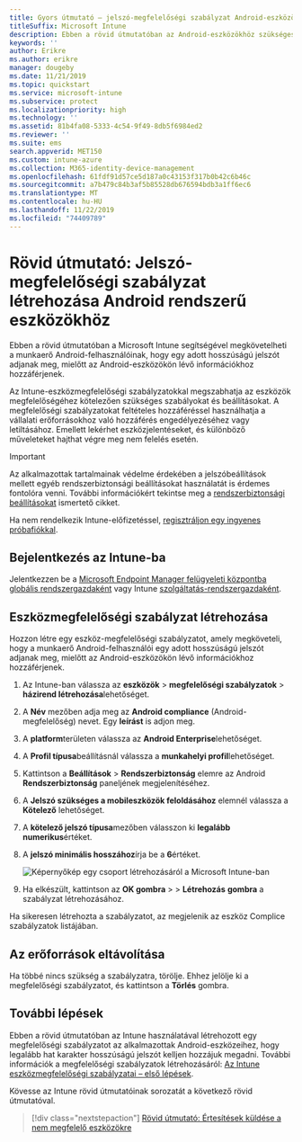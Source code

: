 ```yaml
---
title: Gyors útmutató – jelszó-megfelelőségi szabályzat Android-eszközökhöz
titleSuffix: Microsoft Intune
description: Ebben a rövid útmutatóban az Android-eszközökhöz szükséges jelszó hosszának beállításához Microsoft Intune fog használni.
keywords: ''
author: Erikre
ms.author: erikre
manager: dougeby
ms.date: 11/21/2019
ms.topic: quickstart
ms.service: microsoft-intune
ms.subservice: protect
ms.localizationpriority: high
ms.technology: ''
ms.assetid: 81b4fa08-5333-4c54-9f49-8db5f6984ed2
ms.reviewer: ''
ms.suite: ems
search.appverid: MET150
ms.custom: intune-azure
ms.collection: M365-identity-device-management
ms.openlocfilehash: 61fdf91d57ce5d187a0c43153f317b0b42c6b46c
ms.sourcegitcommit: a7b479c84b3af5b85528db676594bdb3a1ff6ec6
ms.translationtype: MT
ms.contentlocale: hu-HU
ms.lasthandoff: 11/22/2019
ms.locfileid: "74409789"
---
```

# <a name="quickstart-create-a-password-compliance-policy-for-android-devices"></a>Rövid útmutató: Jelszó-megfelelőségi szabályzat létrehozása Android rendszerű eszközökhöz

Ebben a rövid útmutatóban a Microsoft Intune segítségével megkövetelheti a munkaerő Android-felhasználóinak, hogy egy adott hosszúságú jelszót adjanak meg, mielőtt az Android-eszközökön lévő információkhoz hozzáférjenek.

Az Intune-eszközmegfelelőségi szabályzatokkal megszabhatja az eszközök megfelelőségéhez kötelezően szükséges szabályokat és beállításokat. A megfelelőségi szabályzatokat feltételes hozzáféréssel használhatja a vállalati erőforrásokhoz való hozzáférés engedélyezéséhez vagy letiltásához. Emellett lekérhet eszközjelentéseket, és különböző műveleteket hajthat végre meg nem felelés esetén.

> [!IMPORTANT]
> Az alkalmazottak tartalmainak védelme érdekében a jelszóbeállítások mellett egyéb rendszerbiztonsági beállításokat használatát is érdemes fontolóra venni. További információkért tekintse meg a [rendszerbiztonsági beállításokat](compliance-policy-create-android-for-work.md) ismertető cikket.

Ha nem rendelkezik Intune-előfizetéssel, [regisztráljon egy ingyenes próbafiókkal](../fundamentals/free-trial-sign-up.md).

## <a name="sign-in-to-intune"></a>Bejelentkezés az Intune-ba

Jelentkezzen be a [Microsoft Endpoint Manager felügyeleti központba](https://go.microsoft.com/fwlink/?linkid=2109431) [globális rendszergazdaként](../fundamentals/users-add.md#types-of-administrators) vagy Intune [szolgáltatás-rendszergazdaként](../fundamentals/users-add.md#types-of-administrators).

## <a name="create-a-device-compliance-policy"></a>Eszközmegfelelőségi szabályzat létrehozása

Hozzon létre egy eszköz-megfelelőségi szabályzatot, amely megköveteli, hogy a munkaerő Android-felhasználói egy adott hosszúságú jelszót adjanak meg, mielőtt az Android-eszközökön lévő információkhoz hozzáférjenek.

1. Az Intune-ban válassza az **eszközök** > **megfelelőségi szabályzatok** > **házirend létrehozása**lehetőséget.

2. A **Név** mezőben adja meg az **Android compliance** (Android-megfelelőség) nevet. Egy **leírást** is adjon meg.

3. A **platform**területen válassza az **Android Enterprise**lehetőséget.

4. A **Profil típusa**beállításnál válassza a **munkahelyi profil**lehetőséget.

5. Kattintson a **Beállítások** > **Rendszerbiztonság** elemre az Android **Rendszerbiztonság** paneljének megjelenítéséhez.

6. A **Jelszó szükséges a mobileszközök feloldásához** elemnél válassza a **Kötelező** lehetőséget.

7. A **kötelező jelszó típusa**mezőben válasszon ki **legalább numerikus**értéket.

8. A **jelszó minimális hosszához**írja be a **6**értéket.

    ![Képernyőkép egy csoport létrehozásáról a Microsoft Intune-ban](./media/quickstart-set-password-length-android/quickstart-set-password-length-android-01.png)

9. Ha elkészült, kattintson az **OK gombra** >  > **Létrehozás** **gombra** a szabályzat létrehozásához.

Ha sikeresen létrehozta a szabályzatot, az megjelenik az eszköz Complice szabályzatok listájában.

## <a name="clean-up-resources"></a>Az erőforrások eltávolítása

Ha többé nincs szükség a szabályzatra, törölje. Ehhez jelölje ki a megfelelőségi szabályzatot, és kattintson a **Törlés** gombra.

## <a name="next-steps"></a>További lépések

Ebben a rövid útmutatóban az Intune használatával létrehozott egy megfelelőségi szabályzatot az alkalmazottak Android-eszközeihez, hogy legalább hat karakter hosszúságú jelszót kelljen hozzájuk megadni. További információk a megfelelőségi szabályzatok létrehozásáról: [Az Intune eszközmegfelelőségi szabályzatai – első lépések](device-compliance-get-started.md).

Kövesse az Intune rövid útmutatóinak sorozatát a következő rövid útmutatóval.

> [!div class="nextstepaction"]
> [Rövid útmutató: Értesítések küldése a nem megfelelő eszközökre](../quickstart-send-notification.md)
